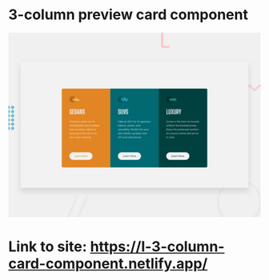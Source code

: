 # 3-column preview card component

![Design preview for the 3-column preview card component coding challenge](./design/desktop-preview.jpg)

# Link to site: https://l-3-column-card-component.netlify.app/

